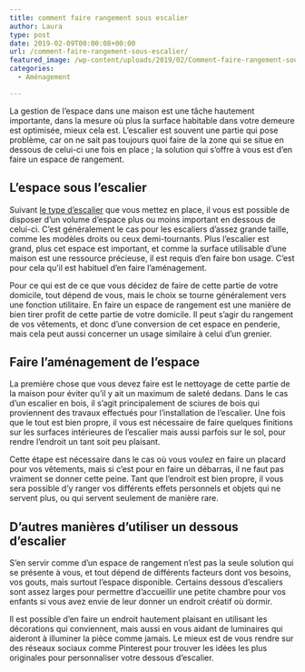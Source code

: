 ```yaml
---
title: comment faire rangement sous escalier
author: Laura
type: post
date: 2019-02-09T00:00:08+00:00
url: /comment-faire-rangement-sous-escalier/
featured_image: /wp-content/uploads/2019/02/Comment-faire-rangement-sous-escalier.jpg
categories:
  - Aménagement

---
```

La gestion de l’espace dans une maison est une tâche hautement importante, dans la mesure où plus la surface habitable dans votre demeure est optimisée, mieux cela est. L’escalier est souvent une partie qui pose problème, car on ne sait pas toujours quoi faire de la zone qui se situe en dessous de celui-ci une fois en place ; la solution qui s’offre à vous est d’en faire un espace de rangement.



## L’espace sous l’escalier



Suivant <a href="https://www.systemed.fr/conseils-bricolage/mesures-et-dimensions-l-escalier,3107.html" target="_blank">le type d’escalier</a> que vous mettez en place, il vous est possible de disposer d’un volume d’espace plus ou moins important en dessous de celui-ci. C’est généralement le cas pour les escaliers d’assez grande taille, comme les modèles droits ou ceux demi-tournants. Plus l’escalier est grand, plus cet espace est important, et comme la surface utilisable d’une maison est une ressource précieuse, il est requis d’en faire bon usage. C’est pour cela qu’il est habituel d’en faire l’aménagement.

Pour ce qui est de ce que vous décidez de faire de cette partie de votre domicile, tout dépend de vous, mais le choix se tourne généralement vers une fonction utilitaire. En faire un espace de rangement est une manière de bien tirer profit de cette partie de votre domicile. Il peut s’agir du rangement de vos vêtements, et donc d’une conversion de cet espace en penderie, mais cela peut aussi concerner un usage similaire à celui d’un grenier.



## Faire l’aménagement de l’espace



La première chose que vous devez faire est le nettoyage de cette partie de la maison pour éviter qu’il y ait un maximum de saleté dedans. Dans le cas d’un escalier en bois, il s’agit principalement de sciures de bois qui proviennent des travaux effectués pour l’installation de l’escalier. Une fois que le tout est bien propre, il vous est nécessaire de faire quelques finitions sur les surfaces intérieures de l’escalier mais aussi parfois sur le sol, pour rendre l’endroit un tant soit peu plaisant.

Cette étape est nécessaire dans le cas où vous voulez en faire un placard pour vos vêtements, mais si c’est pour en faire un débarras, il ne faut pas vraiment se donner cette peine. Tant que l’endroit est bien propre, il vous sera possible d’y ranger vos différents effets personnels et objets qui ne servent plus, ou qui servent seulement de manière rare.



## D’autres manières d’utiliser un dessous d’escalier



S’en servir comme d’un espace de rangement n’est pas la seule solution qui se présente à vous, et tout dépend de différents facteurs dont vos besoins, vos gouts, mais surtout l’espace disponible. Certains dessous d’escaliers sont assez larges pour permettre d’accueillir une petite chambre pour vos enfants si vous avez envie de leur donner un endroit créatif où dormir.

Il est possible d’en faire un endroit hautement plaisant en utilisant les décorations qui conviennent, mais aussi en vous aidant de luminaires qui aideront à illuminer la pièce comme jamais. Le mieux est de vous rendre sur des réseaux sociaux comme Pinterest pour trouver les idées les plus originales pour personnaliser votre dessous d’escalier.